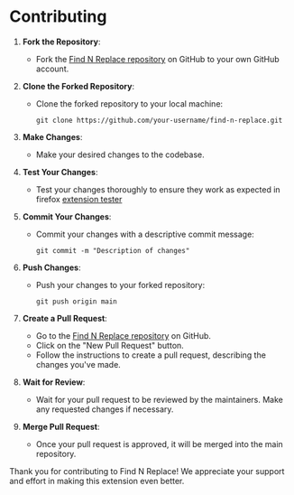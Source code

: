 # Contributing 

1. **Fork the Repository**:
   - Fork the [Find N Replace repository](https://github.com/your-username/find-n-replace) on GitHub to your own GitHub account.

2. **Clone the Forked Repository**:
   - Clone the forked repository to your local machine:
     ```
     git clone https://github.com/your-username/find-n-replace.git
     ```

3. **Make Changes**:
   - Make your desired changes to the codebase.

4. **Test Your Changes**:
   - Test your changes thoroughly to ensure they work as expected in firefox [extension tester](about:debugging#/runtime/this-firefox)

5. **Commit Your Changes**:
   - Commit your changes with a descriptive commit message:
     ```
     git commit -m "Description of changes"
     ```

6. **Push Changes**:
   - Push your changes to your forked repository:
     ```
     git push origin main
     ```

7. **Create a Pull Request**:
   - Go to the [Find N Replace repository](https://github.com/your-username/find-n-replace) on GitHub.
   - Click on the "New Pull Request" button.
   - Follow the instructions to create a pull request, describing the changes you've made.

8. **Wait for Review**:
   - Wait for your pull request to be reviewed by the maintainers. Make any requested changes if necessary.

9. **Merge Pull Request**:
   - Once your pull request is approved, it will be merged into the main repository.

Thank you for contributing to Find N Replace! We appreciate your support and effort in making this extension even better.




